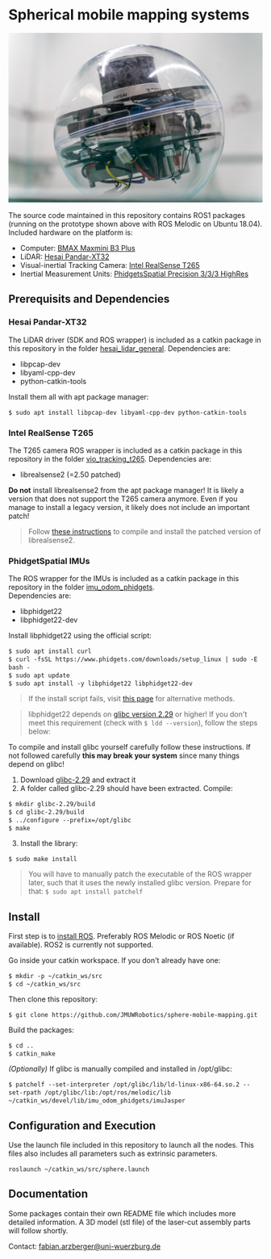 # Spherical mobile mapping systems

![prototypeImage](https://github.com/JMUWRobotics/sphere-mobile-mapping/blob/main/delta_pose_filter/img/prototype.jpg?raw=true)

The source code maintained in this repository contains ROS1 packages (running on the prototype shown above with ROS Melodic on Ubuntu 18.04). Included hardware on the platform is:

- Computer: [BMAX Maxmini B3 Plus](https://www.bmaxit.com/Maxmini-B3-Plus-pd722218588.html)
- LiDAR: [Hesai Pandar-XT32](https://www.oxts.com/wp-content/uploads/2021/01/Hesai-PandarXT32_Brochure.pdf)
- Visual-inertial Tracking Camera: [Intel RealSense T265](https://www.intelrealsense.com/wp-content/uploads/2019/09/Intel_RealSense_Tracking_Camera_Datasheet_Rev004_release.pdf?_ga=2.85339993.1922532884.1743763554-46394901.1743498260)
- Inertial Measurement Units: [PhidgetsSpatial Precision 3/3/3 HighRes](https://www.phidgets.com/?prodid=1158#Tab_User_Guide) 

## Prerequisits and Dependencies

### Hesai Pandar-XT32

The LiDAR driver (SDK and ROS wrapper) is included as a catkin package in this repository in the folder [hesai\_lidar\_general](https://github.com/JMUWRobotics/sphere-mobile-mapping/tree/main/hesai_lidar_general).
Dependencies are:

- libpcap-dev
- libyaml-cpp-dev
- python-catkin-tools

Install them all with apt package manager:
```
$ sudo apt install libpcap-dev libyaml-cpp-dev python-catkin-tools
```

### Intel RealSense T265 

The T265 camera ROS wrapper is included as a catkin package in this repository in the folder [vio\_tracking\_t265](https://github.com/JMUWRobotics/sphere-mobile-mapping/tree/main/vio_tracking_t265).
Dependencies are:

- librealsense2 (=2.50 patched)

**Do not** install librealsense2 from the apt package manager! It is likely a version that does not support the T265 camera anymore. Even if you manage to install a legacy version, it likely does not include an important patch!

> Follow [these instructions](vio_tracking_t265/README.md) to compile and install the patched version of librealsense2.   

### PhidgetSpatial IMUs 

The ROS wrapper for the IMUs is included as a catkin package in this repository in the folder [imu\_odom\_phidgets](https://github.com/JMUWRobotics/sphere-mobile-mapping/tree/main/imu_odom_phidgets).  
Dependencies are:

- libphidget22
- libphidget22-dev

Install libphidget22 using the official script:
```
$ sudo apt install curl
$ curl -fsSL https://www.phidgets.com/downloads/setup_linux | sudo -E bash -
$ sudo apt update
$ sudo apt install -y libphidget22 libphidget22-dev
```

> If the install script fails, visit [this page](https://www.phidgets.com/docs/OS_-_Linux#Non-Root-2) for alternative methods.

> libphidget22 depends on [glibc version 2.29](https://ftp.gnu.org/gnu/glibc/glibc-2.29.tar.xz) or higher! If you don't meet this requirement (check with ```$ ldd --version```), follow the steps below: 

To compile and install glibc yourself carefully follow these instructions. If not followed carefully **this may break your system** since many things depend on glibc!

1. Download [glibc-2.29](https://ftp.gnu.org/gnu/glibc/glibc-2.29.tar.xz) and extract it
2. A folder called glibc-2.29 should have been extracted. Compile:
```
$ mkdir glibc-2.29/build 
$ cd glibc-2.29/build
$ ../configure --prefix=/opt/glibc
$ make 
```
3. Install the library:
```
$ sudo make install 
```

> You will have to manually patch the executable of the ROS wrapper later, such that it uses the newly installed glibc version. Prepare for that: ```$ sudo apt install patchelf```

## Install 

First step is to [install ROS](https://wiki.ros.org/Distributions#List_of_Distributions).
Preferably ROS Melodic or ROS Noetic (if available). ROS2 is currently not supported. 

Go inside your catkin workspace. If you don't already have one:
```
$ mkdir -p ~/catkin_ws/src
$ cd ~/catkin_ws/src
```

Then clone this repository:
```
$ git clone https://github.com/JMUWRobotics/sphere-mobile-mapping.git
```

Build the packages:
```
$ cd ..
$ catkin_make
```

_(Optionally)_ If glibc is manually compiled and installed in /opt/glibc:
```
$ patchelf --set-interpreter /opt/glibc/lib/ld-linux-x86-64.so.2 --set-rpath /opt/glibc/lib:/opt/ros/melodic/lib ~/catkin_ws/devel/lib/imu_odom_phidgets/imuJasper
```
## Configuration and Execution 

Use the launch file included in this repository to launch all the nodes.
This files also includes all parameters such as extrinsic parameters. 

``` 
roslaunch ~/catkin_ws/src/sphere.launch
``` 

## Documentation 

Some packages contain their own README file which includes more detailed information. A 3D model (stl file) of the laser-cut assembly parts will follow shortly. 

Contact: fabian.arzberger@uni-wuerzburg.de 
